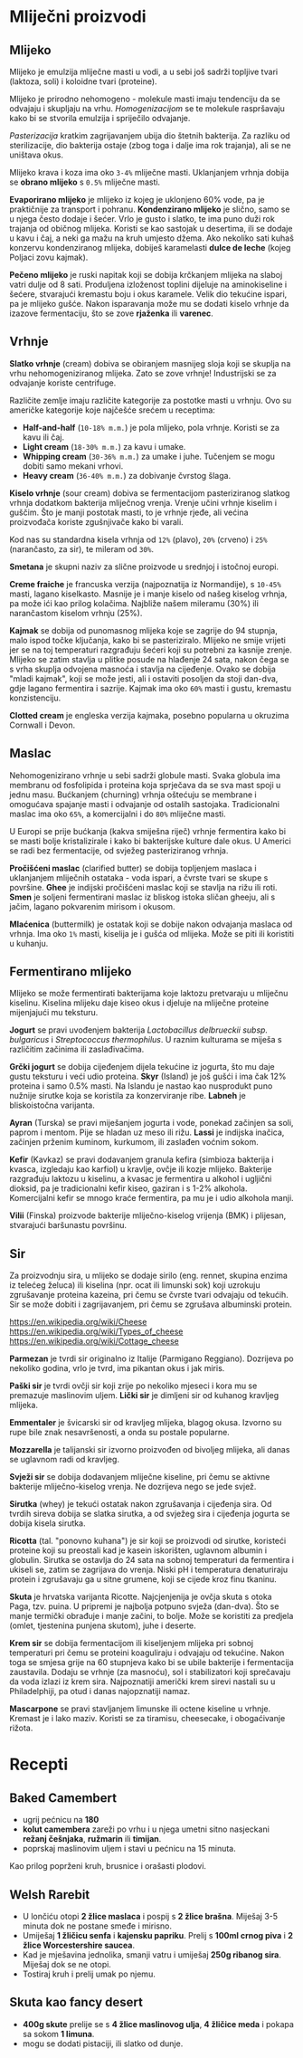 # Mliječni proizvodi

## Mlijeko

Mlijeko je emulzija mliječne masti u vodi, a u sebi još sadrži topljive tvari (laktoza, soli) i koloidne tvari (proteine).

Mlijeko je prirodno nehomogeno - molekule masti imaju tendenciju da se odvajaju i skupljaju na vrhu. *Homogenizacijom* se te molekule raspršavaju kako bi se stvorila emulzija i spriječilo odvajanje.

*Pasterizacija* kratkim zagrijavanjem ubija dio štetnih bakterija. Za razliku od sterilizacije, dio bakterija ostaje (zbog toga i dalje ima rok trajanja), ali se ne uništava okus.

Mlijeko krava i koza ima oko `3-4%` mliječne masti. Uklanjanjem vrhnja dobija se **obrano mlijeko** s `0.5%` mliječne masti.

**Evaporirano mlijeko** je mlijeko iz kojeg je uklonjeno 60% vode, pa je praktičnije za transport i pohranu. **Kondenzirano mlijeko** je slično, samo se u njega često dodaje i šećer. Vrlo je gusto i slatko, te ima puno duži rok trajanja od običnog mlijeka. Koristi se kao sastojak u desertima, ili se dodaje u kavu i čaj, a neki ga mažu na kruh umjesto džema. Ako nekoliko sati kuhaš konzervu kondenziranog mlijeka, dobiješ karamelasti **dulce de leche** (kojeg Poljaci zovu kajmak).

**Pečeno mlijeko** je ruski napitak koji se dobija krčkanjem mlijeka na slaboj vatri dulje od 8 sati. Produljena izloženost toplini dijeluje na aminokiseline i šećere, stvarajući kremastu boju i okus karamele. Velik dio tekućine ispari, pa je mlijeko gušće. Nakon isparavanja može mu se dodati kiselo vrhnje da izazove fermentaciju, što se zove **rjaženka** ili **varenec**.

## Vrhnje

**Slatko vrhnje** (cream) dobiva se obiranjem masnijeg sloja koji se skuplja na vrhu nehomogeniziranog mlijeka. Zato se zove vrhnje! Industrijski se za odvajanje koriste centrifuge.

Različite zemlje imaju različite kategorije za postotke masti u vrhnju. Ovo su američke kategorije koje najčešće srećem u receptima:
* **Half-and-half** (`10-18% m.m.`) je pola mlijeko, pola vrhnje. Koristi se za kavu ili čaj.
* **Light cream** (`18-30% m.m.`) za kavu i umake.
* **Whipping cream** (`30-36% m.m.`) za umake i juhe. Tučenjem se mogu dobiti samo mekani vrhovi.
* **Heavy cream** (`36-40% m.m.`) za dobivanje čvrstog šlaga.

**Kiselo vrhnje** (sour cream) dobiva se fermentacijom pasteriziranog slatkog vrhnja dodatkom bakterija mliječnog vrenja. Vrenje učini vrhnje kiselim i guščim. Što je manji postotak masti, to je vrhnje rjeđe, ali većina proizvođača koriste zgušnjivače kako bi varali.

Kod nas su standardna kisela vrhnja od `12%` (plavo), `20%` (crveno) i `25%` (narančasto, za sir), te mileram od `30%`.

**Smetana** je skupni naziv za slične proizvode u srednjoj i istočnoj europi.

**Creme fraiche** je francuska verzija (najpoznatija iz Normandije), s `10-45%` masti, lagano kiselkasto. Masnije je i manje kiselo od našeg kiselog vrhnja, pa može ići kao prilog kolačima. Najbliže našem mileramu (30%) ili narančastom kiselom vrhnju (25%).

**Kajmak** se dobija od punomasnog mlijeka koje se zagrije do 94 stupnja, malo ispod točke ključanja, kako bi se pasteriziralo. Mlijeko ne smije vrijeti jer se na toj temperaturi razgrađuju šećeri koji su potrebni za kasnije zrenje. Mlijeko se zatim stavlja u plitke posude na hlađenje 24 sata, nakon čega se s vrha skuplja odvojena masnoća i stavlja na cijeđenje. Ovako se dobija "mladi kajmak", koji se može jesti, ali i ostaviti posoljen da stoji dan-dva, gdje lagano fermentira i sazrije. Kajmak ima oko `60%` masti i gustu, kremastu konzistenciju.

**Clotted cream** je engleska verzija kajmaka, posebno popularna u okruzima Cornwall i Devon.

## Maslac

Nehomogenizirano vrhnje u sebi sadrži globule masti. Svaka globula ima membranu od fosfolipida i proteina koja sprječava da se sva mast spoji u jednu masu. Bućkanjem (churning) vrhnja oštećuju se membrane i omogućava spajanje masti i odvajanje od ostalih sastojaka. Tradicionalni maslac ima oko `65%`, a komercijalni i do `80%` mliječne masti.

U Europi se prije bućkanja (kakva smiješna riječ) vrhnje fermentira kako bi se masti bolje kristalizirale i kako bi bakterijske kulture dale okus. U Americi se radi bez fermentacije, od svježeg pasteriziranog vrhnja.

**Pročišćeni maslac** (clarified butter) se dobija topljenjem maslaca i uklanjanjem mliječnih ostataka - voda ispari, a čvrste tvari se skupe s površine. **Ghee** je indijski pročišćeni maslac koji se stavlja na rižu ili roti. **Smen** je soljeni fermentirani maslac iz bliskog istoka sličan gheeju, ali s jačim, lagano pokvarenim mirisom i okusom.

**Mlaćenica** (buttermilk) je ostatak koji se dobije nakon odvajanja maslaca od vrhnja. Ima oko `1%` masti, kiselija je i gušća od mlijeka. Može se piti ili koristiti u kuhanju.

## Fermentirano mlijeko

Mlijeko se može fermentirati bakterijama koje laktozu pretvaraju u mliječnu kiselinu. Kiselina mlijeku daje kiseo okus i djeluje na mliječne proteine mijenjajući mu teksturu.

**Jogurt** se pravi uvođenjem bakterija *Lactobacillus delbrueckii subsp. bulgaricus* i *Streptococcus thermophilus*. U raznim kulturama se miješa s različitim začinima ili zaslađivačima.

**Grčki jogurt** se dobija cijeđenjem dijela tekućine iz jogurta, što mu daje gustu teksturu i veći udio proteina. **Skyr** (Island) je još gušći i ima čak 12% proteina i samo 0.5% masti. Na Islandu je nastao kao nusprodukt puno nužnije sirutke koja se koristila za konzerviranje ribe. **Labneh** je bliskoistočna varijanta.

**Ayran** (Turska) se pravi miješanjem jogurta i vode, ponekad začinjen sa soli, paprom i mentom. Pije se hladan uz meso ili rižu. **Lassi** je indijska inačica, začinjen prženim kuminom, kurkumom, ili zaslađen voćnim sokom.

**Kefir** (Kavkaz) se pravi dodavanjem granula kefira (simbioza bakterija i kvasca, izgledaju kao karfiol) u kravlje, ovčje ili kozje mlijeko. Bakterije razgrađuju laktozu u kiselinu, a kvasac je fermentira u alkohol i ugljični dioksid, pa je tradicionalni kefir kiseo, gaziran i s 1-2% alkohola. Komercijalni kefir se mnogo kraće fermentira, pa mu je i udio alkohola manji.

**Vilii** (Finska) proizvode bakterije mliječno-kiselog vrijenja (BMK) i plijesan, stvarajući baršunastu površinu.

## Sir

Za proizvodnju sira, u mlijeko se dodaje sirilo (eng. rennet, skupina enzima iz telećeg želuca) ili kiselina (npr. ocat ili limunski sok) koji uzrokuju zgrušavanje proteina kazeina, pri čemu se čvrste tvari odvajaju od tekućih. Sir se može dobiti i zagrijavanjem, pri čemu se zgrušava albuminski protein.

https://en.wikipedia.org/wiki/Cheese
https://en.wikipedia.org/wiki/Types_of_cheese
https://en.wikipedia.org/wiki/Cottage_cheese


**Parmezan** je tvrdi sir originalno iz Italije (Parmigano Reggiano). Dozrijeva po nekoliko godina, vrlo je tvrd, ima pikantan okus i jak miris.

**Paški sir** je tvrdi ovčji sir koji zrije po nekoliko mjeseci i kora mu se premazuje maslinovim uljem. **Lički sir** je dimljeni sir od kuhanog kravljeg mlijeka.

**Emmentaler** je švicarski sir od kravljeg mlijeka, blagog okusa. Izvorno su rupe bile znak nesavršenosti, a onda su postale popularne.

**Mozzarella** je talijanski sir izvorno proizvođen od bivoljeg mlijeka, ali danas se uglavnom radi od kravljeg.

**Svježi sir** se dobija dodavanjem mliječne kiseline, pri čemu se aktivne bakterije mliječno-kiselog vrenja. Ne dozrijeva nego se jede svjež.

**Sirutka** (whey) je tekući ostatak nakon zgrušavanja i cijeđenja sira. Od tvrdih sireva dobija se slatka sirutka, a od svježeg sira i cijeđenja jogurta se dobija kisela sirutka.

**Ricotta** (tal. "ponovno kuhana") je sir koji se proizvodi od sirutke, koristeći proteine koji su preostali kad je kasein iskorišten, uglavnom albumin i globulin. Sirutka se ostavlja do 24 sata na sobnoj temperaturi da fermentira i ukiseli se, zatim se zagrijava do vrenja. Niski pH i temperatura denaturiraju protein i zgrušavaju ga u sitne grumene, koji se cijede kroz finu tkaninu.

**Skuta** je hrvatska varijanta Ricotte. Najcjenjenija je ovčja skuta s otoka Paga, tzv. puina. U pripremi je najbolja potpuno svježa (dan-dva). Što se manje termički obrađuje i manje začini, to bolje. Može se koristiti za predjela (omlet, tjestenina punjena skutom), juhe i deserte.

**Krem sir** se dobija fermentacijom ili kiseljenjem mlijeka pri sobnoj temperaturi pri čemu se proteini koaguliraju i odvajaju od tekućine. Nakon toga se smjesa grije na 60 stupnjeva kako bi se ubile bakterije i fermentacija zaustavila. Dodaju se vrhnje (za masnoću), sol i stabilizatori koji sprečavaju da voda izlazi iz krem sira. Najpoznatiji američki krem sirevi nastali su u Philadelphiji, pa otud i danas najopznatiji namaz.

**Mascarpone** se pravi stavljanjem limunske ili octene kiseline u vrhnje. Kremast je i lako maziv. Koristi se za tiramisu, cheesecake, i obogaćivanje rižota.

# Recepti

## Baked Camembert

* ugrij pećnicu na **180**
* **kolut camembera** zareži po vrhu i u njega umetni sitno nasjeckani **režanj češnjaka**, **ružmarin** ili **timijan**.
* poprskaj maslinovim uljem i stavi u pećnicu na 15 minuta.

Kao prilog poprženi kruh, brusnice i orašasti plodovi.

## Welsh Rarebit

* U lončiću otopi **2 žlice maslaca** i pospij s **2 žlice brašna**. Miješaj 3-5 minuta dok ne postane smeđe i mirisno.
* Umiješaj **1 žličicu senfa** i **kajensku papriku**. Prelij s **100ml crnog piva** i **2 žlice Worcestershire saucea**.
* Kad je mješavina jednolika, smanji vatru i umiješaj **250g ribanog sira**. Miješaj dok se ne otopi.
* Tostiraj kruh i prelij umak po njemu.

## Skuta kao fancy desert

* **400g skute** prelije se s **4 žlice maslinovog ulja**, **4 žličice meda** i pokapa sa sokom **1 limuna**.
* mogu se dodati pistaciji, ili slatko od dunje.

